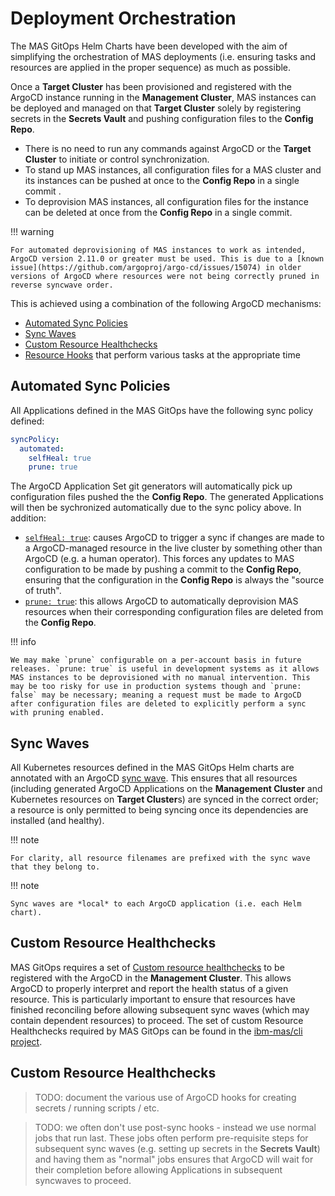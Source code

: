 Deployment Orchestration
===============================================================================

The MAS GitOps Helm Charts have been developed with the aim of simplifying the orchestration of MAS deployments (i.e. ensuring tasks and resources are applied in the proper sequence) as much as possible.

Once a **Target Cluster** has been provisioned and registered with the ArgoCD instance running in the **Management Cluster**, MAS instances can be deployed and managed on that **Target Cluster** solely by registering secrets in the **Secrets Vault** and pushing configuration files to the **Config Repo**.

- There is no need to run any commands against ArgoCD or the **Target Cluster** to initiate or control synchronization.
- To stand up MAS instances, all configuration files for a MAS cluster and its instances can be pushed at once to the **Config Repo** in a single commit .
- To deprovision MAS instances, all configuration files for the instance can be deleted at once from the **Config Repo** in a single commit.

!!! warning

    For automated deprovisioning of MAS instances to work as intended, ArgoCD version 2.11.0 or greater must be used. This is due to a [known issue](https://github.com/argoproj/argo-cd/issues/15074) in older versions of ArgoCD where resources were not being correctly pruned in reverse syncwave order. 

This is achieved using a combination of the following ArgoCD mechanisms:

  - [Automated Sync Policies](https://argo-cd.readthedocs.io/en/stable/user-guide/auto_sync/#automated-sync-policy)
  - [Sync Waves](https://argo-cd.readthedocs.io/en/stable/user-guide/sync-waves/)
  - [Custom Resource Healthchecks](https://argo-cd.readthedocs.io/en/stable/operator-manual/health/#custom-health-checks)
  - [Resource Hooks](https://argo-cd.readthedocs.io/en/stable/user-guide/resource_hooks/) that perform various tasks at the appropriate time




Automated Sync Policies
-------------------------------------------------------------------------------

All Applications defined in the MAS GitOps have the following sync policy defined:
```yaml
syncPolicy:
  automated:
    selfHeal: true
    prune: true
```

The ArgoCD Application Set git generators will automatically pick up configuration files pushed the the **Config Repo**. The generated Applications will then be sychronized automatically due to the sync policy above. In addition:

- [`selfHeal: true`](https://argo-cd.readthedocs.io/en/stable/user-guide/auto_sync/#automatic-self-healing): causes ArgoCD to trigger a sync if changes are made to a ArgoCD-managed resource in the live cluster by something other than ArgoCD (e.g. a human operator). This forces any updates to MAS configuration to be made by pushing a commit to the **Config Repo**, ensuring that the configuration in the **Config Repo** is always the "source of truth". 
- [`prune: true`](https://argo-cd.readthedocs.io/en/stable/user-guide/auto_sync/#automatic-pruning): this allows ArgoCD to automatically deprovision MAS resources when their corresponding configuration files are deleted from the **Config Repo**.

!!! info
  
    We may make `prune` configurable on a per-account basis in future releases. `prune: true` is useful in development systems as it allows MAS instances to be deprovisioned with no manual intervention. This may be too risky for use in production systems though and `prune: false` may be necessary; meaning a request must be made to ArgoCD after configuration files are deleted to explicitly perform a sync with pruning enabled.

Sync Waves
-------------------------------------------------------------------------------

All Kubernetes resources defined in the MAS GitOps Helm charts are annotated with an ArgoCD [sync wave](https://argo-cd.readthedocs.io/en/stable/user-guide/sync-waves/). This ensures that all resources (including generated ArgoCD Applications on the **Management Cluster** and Kubernetes resources on **Target Cluster**s) are synced in the correct order; a resource is only permitted to being syncing once its dependencies are installed (and healthy).

!!! note

    For clarity, all resource filenames are prefixed with the sync wave that they belong to.

!!! note

    Sync waves are *local* to each ArgoCD application (i.e. each Helm chart).

Custom Resource Healthchecks
-------------------------------------------------------------------------------

MAS GitOps requires a set of [Custom resource healthchecks](https://argo-cd.readthedocs.io/en/stable/operator-manual/health/#custom-health-checks) to be registered with the ArgoCD in the **Management Cluster**. This allows ArgoCD to properly interpret and report the health status of a given resource. This is particularly important to ensure that resources have finished reconciling before allowing subsequent sync waves (which may contain dependent resources) to proceed. The set of custom Resource Healthchecks required by MAS GitOps can be found in the [ibm-mas/cli project](https://github.com/ibm-mas/cli/blob/45cc815ec6244c9d58e050900ec0e27403d9ea92/image/cli/mascli/templates/gitops/bootstrap/argocd.yaml#L83).


Custom Resource Healthchecks
-------------------------------------------------------------------------------

> TODO: document the various use of ArgoCD hooks for creating secrets / running scripts / etc.

> TODO: we often don't use post-sync hooks - instead we use normal jobs that run last. These jobs often perform pre-requisite steps for subsequent sync waves (e.g. setting up secrets in the **Secrets Vault**) and having them as "normal" jobs ensures that ArgoCD will wait for their completion before allowing Applications in subsequent syncwaves to proceed.
